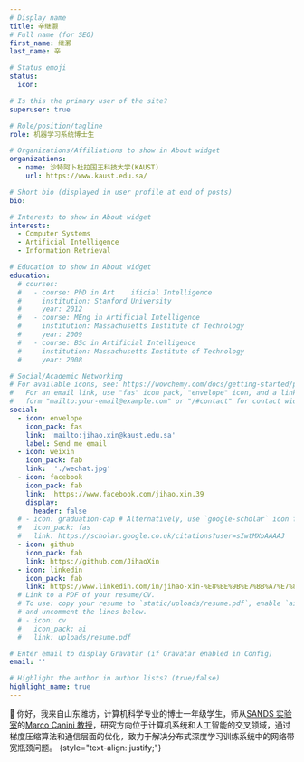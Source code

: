 ```yaml
---
# Display name
title: 辛继灏
# Full name (for SEO)
first_name: 继灏
last_name: 辛

# Status emoji
status:
  icon:

# Is this the primary user of the site?
superuser: true

# Role/position/tagline
role: 机器学习系统博士生

# Organizations/Affiliations to show in About widget
organizations:
  - name: 沙特阿卜杜拉国王科技大学(KAUST)
    url: https://www.kaust.edu.sa/

# Short bio (displayed in user profile at end of posts)
bio: 

# Interests to show in About widget
interests:
  - Computer Systems
  - Artificial Intelligence
  - Information Retrieval

# Education to show in About widget
education:
  # courses:
  #   - course: PhD in Art    ificial Intelligence
  #     institution: Stanford University
  #     year: 2012
  #   - course: MEng in Artificial Intelligence
  #     institution: Massachusetts Institute of Technology
  #     year: 2009
  #   - course: BSc in Artificial Intelligence
  #     institution: Massachusetts Institute of Technology
  #     year: 2008

# Social/Academic Networking
# For available icons, see: https://wowchemy.com/docs/getting-started/page-builder/#icons
#   For an email link, use "fas" icon pack, "envelope" icon, and a link in the
#   form "mailto:your-email@example.com" or "/#contact" for contact widget.
social:
  - icon: envelope
    icon_pack: fas
    link: 'mailto:jihao.xin@kaust.edu.sa'
    label: Send me email
  - icon: weixin
    icon_pack: fab
    link:  './wechat.jpg'
  - icon: facebook
    icon_pack: fab
    link:  https://www.facebook.com/jihao.xin.39
    display:
      header: false
  # - icon: graduation-cap # Alternatively, use `google-scholar` icon from `ai` icon pack
  #   icon_pack: fas
  #   link: https://scholar.google.co.uk/citations?user=sIwtMXoAAAAJ
  - icon: github
    icon_pack: fab
    link: https://github.com/JihaoXin
  - icon: linkedin
    icon_pack: fab
    link: https://www.linkedin.com/in/jihao-xin-%E8%BE%9B%E7%BB%A7%E7%81%8F-766854184/
  # Link to a PDF of your resume/CV.
  # To use: copy your resume to `static/uploads/resume.pdf`, enable `ai` icons in `params.yaml`,
  # and uncomment the lines below.
  # - icon: cv
  #   icon_pack: ai
  #   link: uploads/resume.pdf

# Enter email to display Gravatar (if Gravatar enabled in Config)
email: ''

# Highlight the author in author lists? (true/false)
highlight_name: true
---
```


👋 你好，我来自山东潍坊，计算机科学专业的博士一年级学生，师从[SANDS 实验室](https://sands.kaust.edu.sa/)的[Marco Canini 教授](https://mcanini.github.io/)，研究方向位于计算机系统和人工智能的交叉领域，通过梯度压缩算法和通信层面的优化，致力于解决分布式深度学习训练系统中的网络带宽瓶颈问题。
{style="text-align: justify;"}

